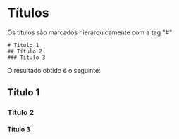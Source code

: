 # Títulos

Os títulos são marcados hierarquicamente com a tag "#"

```
# Título 1
## Título 2
### Título 3
```

O resultado obtido é o seguinte:

## Título 1

### Título 2

#### Título 3

